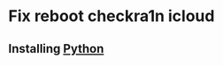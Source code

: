 # Fix reboot checkra1n icloud

## Installing [Python](https://www.python.org/ftp/python/3.8.3/python-3.8.3.exe)
